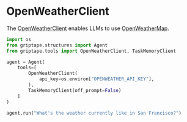 # OpenWeatherClient

The [OpenWeatherClient](../../reference/griptape/tools/openweather_client/tool.md) enables LLMs to use [OpenWeatherMap](https://openweathermap.org/).

```python
import os
from griptape.structures import Agent
from griptape.tools import OpenWeatherClient, TaskMemoryClient

agent = Agent(
    tools=[
        OpenWeatherClient(
            api_key=os.environ["OPENWEATHER_API_KEY"],
        ),
        TaskMemoryClient(off_prompt=False)
    ]
)

agent.run("What's the weather currently like in San Francisco?")
```